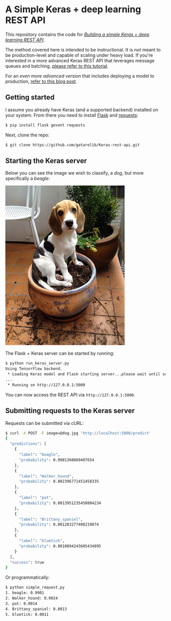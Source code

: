 # A Simple Keras + deep learning REST API

This repository contains the code for [*Building a simple Keras + deep learning REST API*](https://blog.keras.io/building-a-simple-keras-deep-learning-rest-api.html).

The method covered here is intended to be instructional. It is _not_ meant to be production-level and capable of scaling under heavy load. If you're interested in a more advanced Keras REST API that leverages message queues and batching, [please refer to this tutorial](https://www.pyimagesearch.com/2018/01/29/scalable-keras-deep-learning-rest-api/).

For an _even more advanced version_ that includes deploying a model to production, [refer to this blog post](https://www.pyimagesearch.com/2018/02/05/deep-learning-production-keras-redis-flask-apache/).

## Getting started

I assume you already have Keras (and a supported backend) installed on your system. From there you need to install [Flask](http://flask.pocoo.org/) and [requests](http://docs.python-requests.org/en/master/):

```sh
$ pip install flask gevent requests
```

Next, clone the repo:

```sh
$ git clone https://github.com/gatarelib/Keras-rest-api.git
```

## Starting the Keras server

Below you can see the image we wish to classify, a _dog_, but more specifically a _beagle_:

![dog](dog.jpg)

The Flask + Keras server can be started by running:

```sh
$ python run_keras_server.py 
Using TensorFlow backend.
 * Loading Keras model and Flask starting server...please wait until server has fully started
...
 * Running on http://127.0.0.1:5000
```

You can now access the REST API via `http://127.0.0.1:5000`.

## Submitting requests to the Keras server

Requests can be submitted via cURL:

```sh
$ curl -X POST -F image=@dog.jpg 'http://localhost:5000/predict'
{
  "predictions": [
    {
      "label": "beagle", 
      "probability": 0.9901360869407654
    }, 
    {
      "label": "Walker_hound", 
      "probability": 0.002396771451458335
    }, 
    {
      "label": "pot", 
      "probability": 0.0013951235450804234
    }, 
    {
      "label": "Brittany_spaniel", 
      "probability": 0.001283277408219874
    }, 
    {
      "label": "bluetick", 
      "probability": 0.0010894243605434895
    }
  ], 
  "success": true
}
```

Or programmatically:

```sh
$ python simple_request.py 
1. beagle: 0.9901
2. Walker_hound: 0.0024
3. pot: 0.0014
4. Brittany_spaniel: 0.0013
5. bluetick: 0.0011
```

